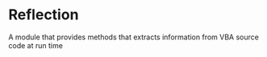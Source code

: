 # Reflection
A module that provides methods that extracts information from VBA source code at run time
